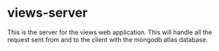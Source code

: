# views-server
This is the server for the views web application. This will handle all the request sent from and to the client with the mongodb atlas database. 
